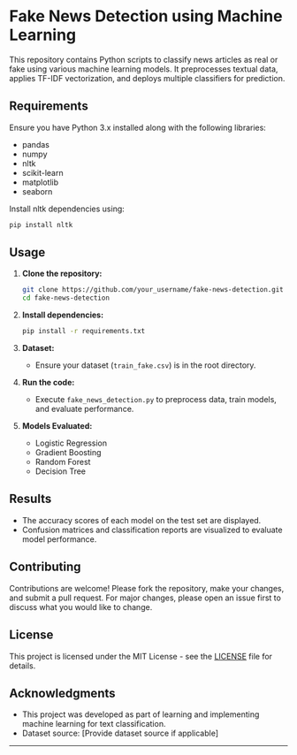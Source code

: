 

# Fake News Detection using Machine Learning

This repository contains Python scripts to classify news articles as real or fake using various machine learning models. It preprocesses textual data, applies TF-IDF vectorization, and deploys multiple classifiers for prediction.

## Requirements

Ensure you have Python 3.x installed along with the following libraries:

- pandas
- numpy
- nltk
- scikit-learn
- matplotlib
- seaborn

Install nltk dependencies using:
```bash
pip install nltk
```

## Usage

1. **Clone the repository:**
   ```bash
   git clone https://github.com/your_username/fake-news-detection.git
   cd fake-news-detection
   ```

2. **Install dependencies:**
   ```bash
   pip install -r requirements.txt
   ```

3. **Dataset:**
   - Ensure your dataset (`train_fake.csv`) is in the root directory.

4. **Run the code:**
   - Execute `fake_news_detection.py` to preprocess data, train models, and evaluate performance.

5. **Models Evaluated:**
   - Logistic Regression
   - Gradient Boosting
   - Random Forest
   - Decision Tree

## Results

- The accuracy scores of each model on the test set are displayed.
- Confusion matrices and classification reports are visualized to evaluate model performance.

## Contributing

Contributions are welcome! Please fork the repository, make your changes, and submit a pull request. For major changes, please open an issue first to discuss what you would like to change.

## License

This project is licensed under the MIT License - see the [LICENSE](LICENSE) file for details.

## Acknowledgments

- This project was developed as part of learning and implementing machine learning for text classification.
- Dataset source: [Provide dataset source if applicable]

---
